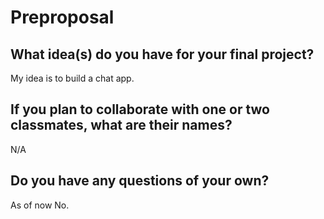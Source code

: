 # Preproposal

## What idea(s) do you have for your final project?

My idea is to build a chat app.

## If you plan to collaborate with one or two classmates, what are their names?

N/A

## Do you have any questions of your own?

As of now No.
